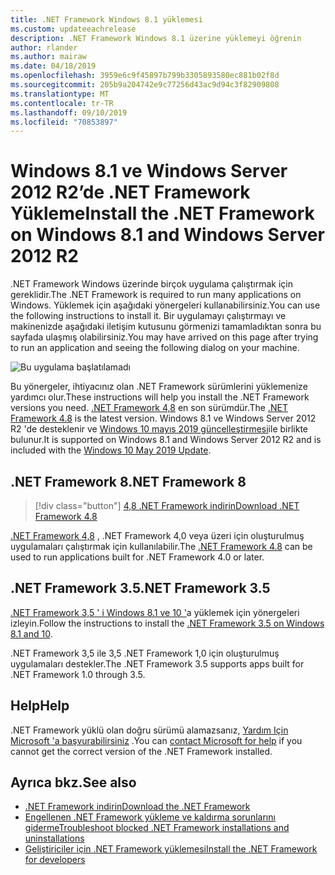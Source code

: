 ```yaml
---
title: .NET Framework Windows 8.1 yüklemesi
ms.custom: updateeachrelease
description: .NET Framework Windows 8.1 üzerine yüklemeyi öğrenin
author: rlander
ms.author: mairaw
ms.date: 04/18/2019
ms.openlocfilehash: 3959e6c9f45897b799b3305893580ec881b02f8d
ms.sourcegitcommit: 205b9a204742e9c77256d43ac9d94c3f82909808
ms.translationtype: MT
ms.contentlocale: tr-TR
ms.lasthandoff: 09/10/2019
ms.locfileid: "70853897"
---
```

# <a name="install-the-net-framework-on-windows-81-and-windows-server-2012-r2"></a><span data-ttu-id="717da-103">Windows 8.1 ve Windows Server 2012 R2’de .NET Framework Yükleme</span><span class="sxs-lookup"><span data-stu-id="717da-103">Install the .NET Framework on Windows 8.1 and Windows Server 2012 R2</span></span>

<span data-ttu-id="717da-104">.NET Framework Windows üzerinde birçok uygulama çalıştırmak için gereklidir.</span><span class="sxs-lookup"><span data-stu-id="717da-104">The .NET Framework is required to run many applications on Windows.</span></span> <span data-ttu-id="717da-105">Yüklemek için aşağıdaki yönergeleri kullanabilirsiniz.</span><span class="sxs-lookup"><span data-stu-id="717da-105">You can use the following instructions to install it.</span></span> <span data-ttu-id="717da-106">Bir uygulamayı çalıştırmayı ve makinenizde aşağıdaki iletişim kutusunu görmenizi tamamladıktan sonra bu sayfada ulaşmış olabilirsiniz.</span><span class="sxs-lookup"><span data-stu-id="717da-106">You may have arrived on this page after trying to run an application and seeing the following dialog on your machine.</span></span>

![Bu uygulama başlatılamadı](./media/this-application-could-not-be-started.png)

<span data-ttu-id="717da-108">Bu yönergeler, ihtiyacınız olan .NET Framework sürümlerini yüklemenize yardımcı olur.</span><span class="sxs-lookup"><span data-stu-id="717da-108">These instructions will help you install the .NET Framework versions you need.</span></span> <span data-ttu-id="717da-109">[.NET Framework 4,8](https://github.com/Microsoft/dotnet/tree/master/releases/net48) en son sürümdür.</span><span class="sxs-lookup"><span data-stu-id="717da-109">The [.NET Framework 4.8](https://github.com/Microsoft/dotnet/tree/master/releases/net48) is the latest version.</span></span> <span data-ttu-id="717da-110">Windows 8.1 ve Windows Server 2012 R2 'de desteklenir ve [Windows 10 mayıs 2019 güncelleştirmesi](https://support.microsoft.com/help/4028685/windows-10-get-the-update)ile birlikte bulunur.</span><span class="sxs-lookup"><span data-stu-id="717da-110">It is supported on Windows 8.1 and Windows Server 2012 R2 and is included with the [Windows 10 May 2019 Update](https://support.microsoft.com/help/4028685/windows-10-get-the-update).</span></span>

## <a name="net-framework-8"></a><span data-ttu-id="717da-111">.NET Framework 8</span><span class="sxs-lookup"><span data-stu-id="717da-111">.NET Framework 8</span></span>

> [!div class="button"]
> [<span data-ttu-id="717da-112">4,8 .NET Framework indirin</span><span class="sxs-lookup"><span data-stu-id="717da-112">Download .NET Framework 4.8</span></span>](https://dotnet.microsoft.com/download/dotnet-framework/net48)

<span data-ttu-id="717da-113">[.NET Framework 4,8](https://github.com/Microsoft/dotnet/tree/master/releases/net48) , .NET Framework 4,0 veya üzeri için oluşturulmuş uygulamaları çalıştırmak için kullanılabilir.</span><span class="sxs-lookup"><span data-stu-id="717da-113">The [.NET Framework 4.8](https://github.com/Microsoft/dotnet/tree/master/releases/net48) can be used to run applications built for .NET Framework 4.0 or later.</span></span>

## <a name="net-framework-35"></a><span data-ttu-id="717da-114">.NET Framework 3.5</span><span class="sxs-lookup"><span data-stu-id="717da-114">.NET Framework 3.5</span></span>

<span data-ttu-id="717da-115">[.NET Framework 3,5 ' i Windows 8.1 ve 10 '](dotnet-35-windows-10.md)a yüklemek için yönergeleri izleyin.</span><span class="sxs-lookup"><span data-stu-id="717da-115">Follow the instructions to install the [.NET Framework 3.5 on Windows 8.1 and 10](dotnet-35-windows-10.md).</span></span>

<span data-ttu-id="717da-116">.NET Framework 3,5 ile 3,5 .NET Framework 1,0 için oluşturulmuş uygulamaları destekler.</span><span class="sxs-lookup"><span data-stu-id="717da-116">The .NET Framework 3.5 supports apps built for .NET Framework 1.0 through 3.5.</span></span>

## <a name="help"></a><span data-ttu-id="717da-117">Help</span><span class="sxs-lookup"><span data-stu-id="717da-117">Help</span></span>

<span data-ttu-id="717da-118">.NET Framework yüklü olan doğru sürümü alamazsanız, [Yardım Için Microsoft 'a başvurabilirsiniz](mailto:dotnet-install-help@service.microsoft.com?subject=Install-Help) .</span><span class="sxs-lookup"><span data-stu-id="717da-118">You can [contact Microsoft for help](mailto:dotnet-install-help@service.microsoft.com?subject=Install-Help) if you cannot get the correct version of the .NET Framework installed.</span></span>

## <a name="see-also"></a><span data-ttu-id="717da-119">Ayrıca bkz.</span><span class="sxs-lookup"><span data-stu-id="717da-119">See also</span></span>

- [<span data-ttu-id="717da-120">.NET Framework indirin</span><span class="sxs-lookup"><span data-stu-id="717da-120">Download the .NET Framework</span></span>](https://dotnet.microsoft.com/download)
- [<span data-ttu-id="717da-121">Engellenen .NET Framework yükleme ve kaldırma sorunlarını giderme</span><span class="sxs-lookup"><span data-stu-id="717da-121">Troubleshoot blocked .NET Framework installations and uninstallations</span></span>](troubleshoot-blocked-installations-and-uninstallations.md)
- [<span data-ttu-id="717da-122">Geliştiriciler için .NET Framework yüklemesi</span><span class="sxs-lookup"><span data-stu-id="717da-122">Install the .NET Framework for developers</span></span>](guide-for-developers.md)
